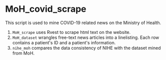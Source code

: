 # MoH_covid_scrape
This script is used to mine COVID-19 related news on the Ministry of Health.

1. `MoH_scrape` uses Rvest to scrape html text on the website.
2. `MoH_dataset` wrangles free-text news articles into a linelisting. Each row contains a patient's ID and a patient's information.
3. `nihe_moh` compares the data consistency of NIHE with the dataset mined from MoH.

